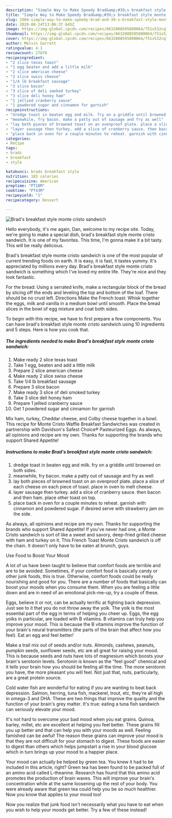 ```yaml
---
description: "Simple Way to Make Speedy Brad&amp;#39;s breakfast style monte cristo sandwich"
title: "Simple Way to Make Speedy Brad&amp;#39;s breakfast style monte cristo sandwich"
slug: 1984-simple-way-to-make-speedy-brad-and-39-s-breakfast-style-monte-cristo-sandwich
date: 2020-08-24T13:06:37.645Z
image: https://img-global.cpcdn.com/recipes/6632008595800064/751x532cq70/brads-breakfast-style-monte-cristo-sandwich-recipe-main-photo.jpg
thumbnail: https://img-global.cpcdn.com/recipes/6632008595800064/751x532cq70/brads-breakfast-style-monte-cristo-sandwich-recipe-main-photo.jpg
cover: https://img-global.cpcdn.com/recipes/6632008595800064/751x532cq70/brads-breakfast-style-monte-cristo-sandwich-recipe-main-photo.jpg
author: Melvin Garrett
ratingvalue: 4.1
reviewcount: 27870
recipeingredient:
- "2 slice texas toast"
- "1 egg beaten and add a little milk"
- "2 slice american cheese"
- "2 slice swiss cheese"
- "1/4 lb breakfast sausage"
- "3 slice bacon"
- "3 slice of deli smoked turkey"
- "3 slice deli honey ham"
- "1 jellied cranberry sauce"
- "1 powdered sugar and cinnamon for garnish"
recipeinstructions:
- "dredge toast in beaten egg and milk. fry on a griddle until browned on both sides."
- "meanwhile, fry bacon. make a patty out of sausage and fry as well"
- "lay both pieces of browned toast on an ovenproof plate. place a slice of each cheese on each piece of toast. place in oven to melt cheese."
- "layer sausage then turkey. add a slice of cranberry sauce. then bacon and then ham. place other toast on top."
- "place back in oven for a couple minutes to reheat. garnish with cinnamon and powdered sugar. if desired serve with strawberry jam on the side."
categories:
- Recipe
tags:
- brads
- breakfast
- style

katakunci: brads breakfast style 
nutrition: 183 calories
recipecuisine: American
preptime: "PT18M"
cooktime: "PT43M"
recipeyield: "1"
recipecategory: Dessert

---
```



![Brad&#39;s breakfast style monte cristo sandwich](https://img-global.cpcdn.com/recipes/6632008595800064/751x532cq70/brads-breakfast-style-monte-cristo-sandwich-recipe-main-photo.jpg)

Hello everybody, it's me again, Dan, welcome to my recipe site. Today, we're going to make a special dish, brad&#39;s breakfast style monte cristo sandwich. It is one of my favorites. This time, I'm gonna make it a bit tasty. This will be really delicious.

Brad&#39;s breakfast style monte cristo sandwich is one of the most popular of current trending foods on earth. It is easy, it is fast, it tastes yummy. It's appreciated by millions every day. Brad&#39;s breakfast style monte cristo sandwich is something which I've loved my entire life. They're nice and they look fantastic.

For the bread: Using a serrated knife, make a rectangular block of the bread by slicing off the ends and leveling the top and bottom of the loaf. There should be no crust left. Directions Make the French toast: Whisk together the eggs, milk and vanilla in a medium bowl until smooth. Place the bread slices in the bowl of egg mixture and coat both sides.


To begin with this recipe, we have to first prepare a few components. You can have brad&#39;s breakfast style monte cristo sandwich using 10 ingredients and 5 steps. Here is how you cook that.

<!--inarticleads1-->

##### The ingredients needed to make Brad&#39;s breakfast style monte cristo sandwich:

1. Make ready 2 slice texas toast
1. Take 1 egg, beaten and add a little milk
1. Prepare 2 slice american cheese
1. Make ready 2 slice swiss cheese
1. Take 1/4 lb breakfast sausage
1. Prepare 3 slice bacon
1. Make ready 3 slice of deli smoked turkey
1. Take 3 slice deli honey ham
1. Prepare 1 jellied cranberry sauce
1. Get 1 powdered sugar and cinnamon for garnish


Mix ham, turkey, Cheddar cheese, and Colby cheese together in a bowl. This recipe for Monte Cristo Waffle Breakfast Sandwiches was created in partnership with Davidson&#39;s Safest Choice® Pasteurized Eggs. As always, all opinions and recipe are my own. Thanks for supporting the brands who support Shared Appetite! 

<!--inarticleads2-->

##### Instructions to make Brad&#39;s breakfast style monte cristo sandwich:

1. dredge toast in beaten egg and milk. fry on a griddle until browned on both sides.
1. meanwhile, fry bacon. make a patty out of sausage and fry as well
1. lay both pieces of browned toast on an ovenproof plate. place a slice of each cheese on each piece of toast. place in oven to melt cheese.
1. layer sausage then turkey. add a slice of cranberry sauce. then bacon and then ham. place other toast on top.
1. place back in oven for a couple minutes to reheat. garnish with cinnamon and powdered sugar. if desired serve with strawberry jam on the side.


As always, all opinions and recipe are my own. Thanks for supporting the brands who support Shared Appetite! If you&#39;ve never had one, a Monte Cristo sandwich is sort of like a sweet and savory, deep-fried grilled cheese with ham and turkey on it. This French Toast Monte Cristo sandwich is off the chain. It doesn&#39;t only have to be eaten at brunch, guys. 

Use Food to Boost Your Mood


A lot of us have been taught to believe that comfort foods are terrible and are to be avoided. Sometimes, if your comfort food is basically candy or other junk foods, this is true. Otherwise, comfort foods could be really nourishing and good for you. There are a number of foods that basically can boost your moods when you consume them. When you are feeling a little down and are in need of an emotional pick-me-up, try a couple of these.

Eggs, believe it or not, can be actually terrific at fighting back depression. Just see to it that you do not throw away the yolk. The yolk is the most essential part of the egg in terms of helping you cheer up. Eggs, the egg yolks in particular, are loaded with B vitamins. B vitamins can truly help you improve your mood. This is because the B vitamins improve the function of your brain's neural transmitters (the parts of the brain that affect how you feel). Eat an egg and feel better!

Make a trail mix out of seeds and/or nuts. Almonds, cashews, peanuts, pumpkin seeds, sunflower seeds, etc are all great for raising your mood. This is because seeds and nuts have lots of magnesium which boosts your brain's serotonin levels. Serotonin is known as the "feel good" chemical and it tells your brain how you should be feeling all the time. The more serotonin you have, the more pleasant you will feel. Not just that, nuts, particularly, are a great protein source.

Cold water fish are wonderful for eating if you are wanting to beat back depression. Salmon, herring, tuna fish, mackerel, trout, etc, they're all high in omega-3 and DHA. These are two things that improve the quality and the function of your brain's grey matter. It's true: eating a tuna fish sandwich can seriously elevate your mood. 

It's not hard to overcome your bad mood when you eat grains. Quinoa, barley, millet, etc are excellent at helping you feel better. These grains fill you up better and that can help you with your moods as well. Feeling famished can be awful! The reason these grains can improve your mood is that they are not difficult for your stomach to digest. These foods are easier to digest than others which helps jumpstart a rise in your blood glucose which in turn brings up your mood to a happier place.

Your mood can actually be helped by green tea. You knew it had to be included in this article, right? Green tea has been found to be packed full of an amino acid called L-theanine. Research has found that this amino acid promotes the production of brain waves. This will improve your brain's concentration while at the same loosening up the rest of your body. You were already aware that green tea could help you be so much healthier. Now you know that applies to your mood too!

Now you realize that junk food isn't necessarily what you have to eat when you wish to help your moods get better. Try a few of these instead!

